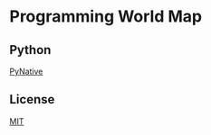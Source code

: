 # Programming World Map


## Python
[PyNative](https://github.com/mihir-chakma/ProgrammingWorldMap/blob/main/WEB.md#python)

## License

[MIT](https://choosealicense.com/licenses/mit/)


